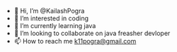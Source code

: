 - 👋 Hi, I’m @KailashPogra
- 👀 I’m interested in coding
- 🌱 I’m currently learning java
- 💞️ I’m looking to collaborate on java freasher devloper
- 📫 How to reach me k11pogra@gmail.com

<!---
KailashPogra/KailashPogra is a ✨ special ✨ repository because its `README.md` (this file) appears on your GitHub profile.
You can click the Preview link to take a look at your changes.
--->
